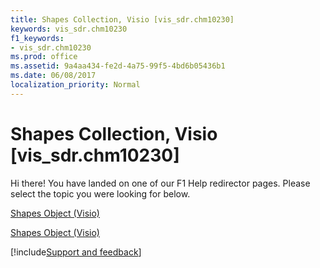 ```yaml
---
title: Shapes Collection, Visio [vis_sdr.chm10230]
keywords: vis_sdr.chm10230
f1_keywords:
- vis_sdr.chm10230
ms.prod: office
ms.assetid: 9a4aa434-fe2d-4a75-99f5-4bd6b05436b1
ms.date: 06/08/2017
localization_priority: Normal
---
```



# Shapes Collection, Visio [vis_sdr.chm10230]

Hi there! You have landed on one of our F1 Help redirector pages. Please select the topic you were looking for below.

[Shapes Object (Visio)](https://msdn.microsoft.com/library/9ec3c379-54c2-50d8-4f6b-79a95b8d12f0%28Office.15%29.aspx)

[Shapes Object (Visio)](https://msdn.microsoft.com/library/18d1444a-43fd-d711-849d-fa6567537a87.aspx)

[!include[Support and feedback](~/includes/feedback-boilerplate.md)]